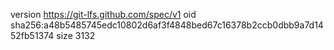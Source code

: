 version https://git-lfs.github.com/spec/v1
oid sha256:a48b5485745edc10802d6af3f4848bed67c16378b2ccb0dbb9a7d1452fb51374
size 3132
